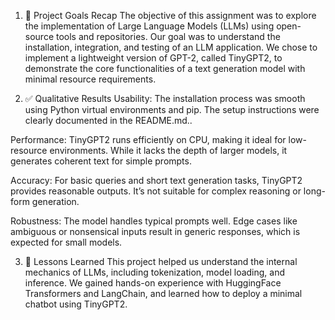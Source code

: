 1. 🎯 Project Goals Recap
The objective of this assignment was to explore the implementation of Large Language Models (LLMs) using open-source tools and repositories. Our goal was to understand the installation, integration, and testing of an LLM application. We chose to implement a lightweight version of GPT-2, called TinyGPT2, to demonstrate the core functionalities of a text generation model with minimal resource requirements.

2. ✅ Qualitative Results
  Usability: The installation process was smooth using Python virtual environments and pip. The setup instructions were clearly documented in the README.md..

  Performance: TinyGPT2 runs efficiently on CPU, making it ideal for low-resource environments. While it lacks the depth of larger models, it generates coherent text for simple prompts.

  Accuracy: For basic queries and short text generation tasks, TinyGPT2 provides reasonable outputs. It’s not suitable for complex reasoning or long-form generation.

  Robustness: The model handles typical prompts well. Edge cases like ambiguous or nonsensical inputs result in generic responses, which is expected for small models.

3. 🧠 Lessons Learned
This project helped us understand the internal mechanics of LLMs, including tokenization, model loading, and inference. We gained hands-on experience with HuggingFace Transformers and LangChain, and learned how to deploy a minimal chatbot using TinyGPT2.


